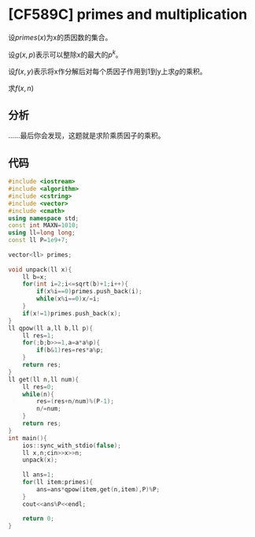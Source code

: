 # [CF589C] primes and multiplication

设$primes(x)$为x的质因数的集合。

设$g(x,p)$表示可以整除x的最大的$p^k$。

设$f(x,y)$表示将x作分解后对每个质因子作用到1到y上求$g$的乘积。

求$f(x,n)$

## 分析

……最后你会发现，这题就是求阶乘质因子的乘积。

## 代码
```cpp
#include <iostream>
#include <algorithm>
#include <cstring>
#include <vector>
#include <cmath>
using namespace std;
const int MAXN=1010;
using ll=long long;
const ll P=1e9+7;
 
vector<ll> primes;
 
void unpack(ll x){
    ll b=x;
    for(int i=2;i<=sqrt(b)+1;i++){
        if(x%i==0)primes.push_back(i);
        while(x%i==0)x/=i;
    }
    if(x!=1)primes.push_back(x);
}
ll qpow(ll a,ll b,ll p){
    ll res=1;
    for(;b;b>>=1,a=a*a%p){
        if(b&1)res=res*a%p;
    }
    return res;
}
ll get(ll n,ll num){
    ll res=0;
    while(n){
        res=(res+n/num)%(P-1);
        n/=num;
    }
    return res;
}
int main(){
    ios::sync_with_stdio(false);
    ll x,n;cin>>x>>n;
    unpack(x);
 
    ll ans=1;
    for(ll item:primes){
        ans=ans*qpow(item,get(n,item),P)%P;
    }
    cout<<ans%P<<endl;
 
    return 0;
}
```
